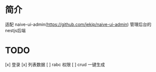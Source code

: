 # 简介

适配 naive-ui-admin(https://github.com/jekip/naive-ui-admin) 管理后台的nestjs后端

# TODO
[x] 登录
[x] 列表数据
[ ] rabc 权限
[ ] crud 一键生成